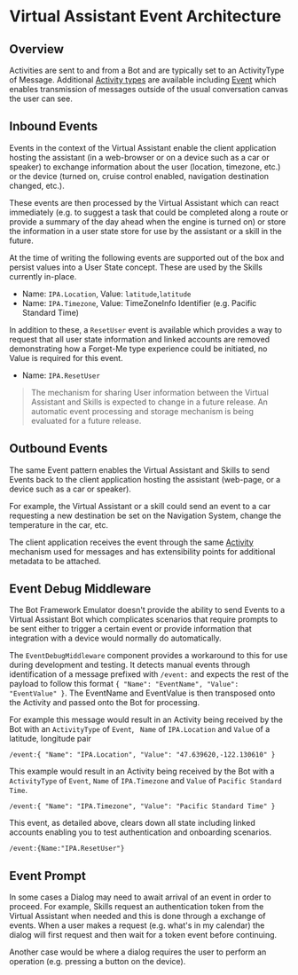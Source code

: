 # Virtual Assistant Event Architecture

## Overview

Activities are sent to and from a Bot and are typically set to an ActivityType of Message. Additional [Activity types](https://docs.microsoft.com/en-us/azure/bot-service/bot-service-activities-entities?view=azure-bot-service-4.0&tabs=cs#event) are available including [Event](https://docs.microsoft.com/en-us/azure/bot-service/bot-service-activities-entities?view=azure-bot-service-4.0&tabs=cs#event) which enables transmission of messages outside of the usual conversation canvas the user can see.

## Inbound Events
Events in the context of the Virtual Assistant enable the client application hosting the assistant (in a web-browser or on a device such as a car or speaker) to exchange information about the user (location, timezone, etc.) or the device (turned on, cruise control enabled, navigation destination changed, etc.).

These events are then processed by the Virtual Assistant which can react immediately (e.g. to suggest a task that could be completed along a route or provide a summary of the day ahead when the engine is turned on) or store the information in a user state store for use by the assistant or a skill in the future.

At the time of writing the following events are supported out of the box and persist values into a User State concept. These are used by the Skills currently in-place.

- Name: `IPA.Location`, Value: `latitude`,`latitude`
- Name: `IPA.Timezone`, Value: TimeZoneInfo Identifier (e.g. Pacific Standard Time)

In addition to these, a `ResetUser` event is available which provides a way to request that all user state information and linked accounts are removed demonstrating how a Forget-Me type experience could be initiated, no Value is required for this event.

- Name: `IPA.ResetUser`

> The mechanism for sharing User information between the Virtual Assistant and Skills is expected to change in a future release. 
> An automatic event processing and storage mechanism is being evaluated for a future release.

## Outbound Events
The same Event pattern enables the Virtual Assistant and Skills to send Events back to the client application hosting the assistant (web-page, or a device such as a car or speaker).

For example, the Virtual Assistant or a skill could send an event to a car requesting a new destination be set on the Navigation System, change the temperature in the car, etc.  

The client application receives the event through the same [Activity](https://github.com/Microsoft/BotBuilder/blob/hub/specs/botframework-activity/botframework-activity.md) mechanism used for messages and has extensibility points for additional metadata to be attached.

## Event Debug Middleware

The Bot Framework Emulator doesn't provide the ability to send Events to a Virtual Assistant Bot which complicates scenarios that require prompts to be sent either to trigger a certain event or provide information that integration with a device would normally do automatically.

The `EventDebugMiddleware` component provides a workaround to this for use during development and testing. It detects manual events through identification of a message prefixed with `/event:` and expects the rest of the payload to follow this format `{ "Name": "EventName", "Value": "EventValue" }`. The EventName and EventValue is then transposed onto the Activity and passed onto the Bot for processing.

For example this message would result in an Activity being received by the Bot with an `ActivityType` of `Event`, ` Name` of `IPA.Location` and `Value` of a latitude, longitude pair
```
/event:{ "Name": "IPA.Location", "Value": "47.639620,-122.130610" }
```
This example would result in an Activity being received by the Bot with a `ActivityType` of `Event`, `Name` of `IPA.Timezone` and `Value` of `Pacific Standard Time`.
```
/event:{ "Name": "IPA.Timezone", "Value": "Pacific Standard Time" }
```
This event, as detailed above, clears down all state including linked accounts enabling you to test authentication and onboarding scenarios.
```
/event:{Name:"IPA.ResetUser"}
```

## Event Prompt

In some cases a Dialog may need to await arrival of an event in order to proceed. For example, Skills request an authentication token from the Virtual Assistant when needed and this is done through a exchange of events. When a user makes a request (e.g. what's in my calendar) the dialog will first request and then wait for a token event before continuing.

Another case would be where a dialog requires the user to perform an operation (e.g. pressing a button on the device).
